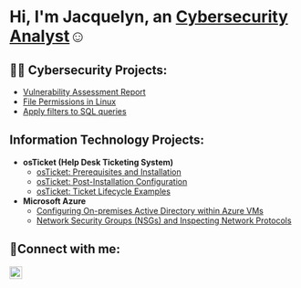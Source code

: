 <h1>Hi, I'm Jacquelyn, an <a href="https://www.linkedin.com/in/jacquelyn-fosdick-087/">Cybersecurity Analyst</a>☺</h1>
<h2>👨‍💻 Cybersecurity Projects:</h2>

- [Vulnerability Assessment Report](https://github.com/Jackief1991/Vulnerabilities-Assessment-Report)
- [File Permissions in Linux](https://github.com/Jackief1991/File-permissions-in-Linux)
- [Apply filters to SQL queries](https://github.com/Jackief1991/Apply-filters-to-SQL-queries)


<h2>Information Technology Projects:</h2>

- <b>osTicket (Help Desk Ticketing System)</b>
  - [osTicket: Prerequisites and Installation](https://github.com/Jackief1991/osticket-prereqs)
  - [osTicket: Post-Installation Configuration](https://github.com/Jackief1991/osTicket-Post-Installation-Config.)
  - [osTicket: Ticket Lifecycle Examples](https://github.com/Jackief1991/osTicket-Ticket-Lifecycle-Examples)
- <b>Microsoft Azure</b>
  - [Configuring On-premises Active Directory within Azure VMs](https://github.com/Jackief1991/On-premises-Active-Directory-Deployed-in-Azure)
  - [Network Security Groups (NSGs) and Inspecting Network Protocols](https://github.com/Jackief1991/Network-Security-Groups-NSGs-and-Inspecting-Network-Protocols)

<h2>🤳Connect with me:</h2>

[<img align="left" alt="Jacquelyn | LinkedIn" width="22px" src="https://cdn.jsdelivr.net/npm/simple-icons@v3/icons/linkedin.svg" />][linkedin]

[linkedin]:https://www.linkedin.com/in/jacquelyn-fosdick-087/
